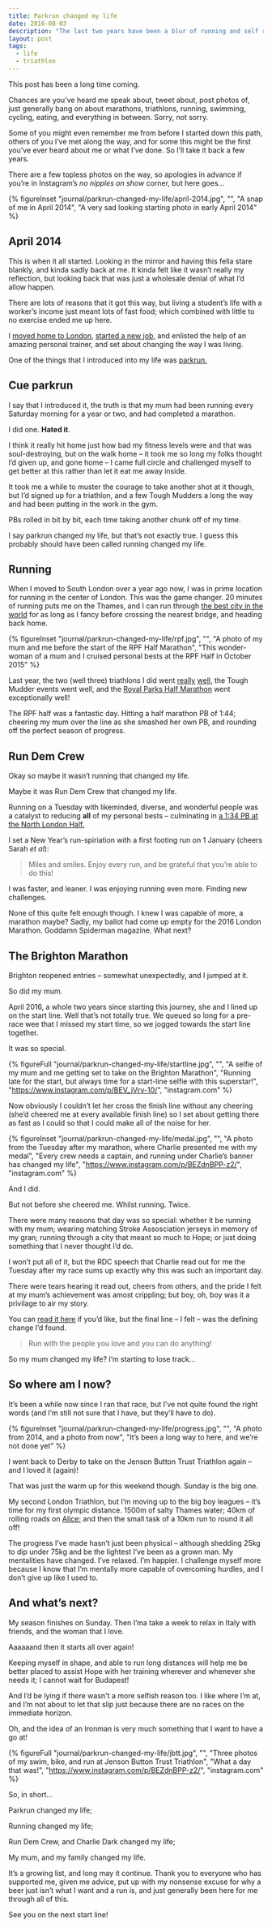 ```yaml
---
title: Parkrun changed my life
date: 2016-08-03
description: "The last two years have been a blur of running and self realisation, but simply put: my life has changed."
layout: post
tags:
  - life
  - triathlon
---
```


This post has been a long time coming.

Chances are you’ve heard me speak about, tweet about, post photos of, just generally bang on about marathons, triathlons, running, swimming, cycling, eating, and everything in between. Sorry, not sorry.

Some of you might even remember me from before I started down this path, others of you I’ve met along the way, and for some this might be the first you’ve ever heard about me or what I’ve done. So I’ll take it back a few years.

There are a few topless photos on the way, so apologies in advance if you’re in Instagram’s _no nipples on show_ corner, but here goes…

{% figureInset
  "journal/parkrun-changed-my-life/april-2014.jpg",
  "",
  "A snap of me in April 2014",
  "A very sad looking starting photo in early April 2014"
%}

## April 2014

This is when it all started. Looking in the mirror and having this fella stare blankly, and kinda sadly back at me. It kinda felt like it wasn’t really my reflection, but looking back that was just a wholesale denial of what I’d allow happen.

There are lots of reasons that it got this way, but living a student’s life with a worker’s income just meant lots of fast food; which combined with little to no exercise ended me up here.

I [moved home to London,](/journal/good-bye-reading/) [started a new job,](/journal/new-stuff/) and enlisted the help of an amazing personal trainer, and set about changing the way I was living.

One of the things that I introduced into my life was [parkrun.](http://www.parkrun.org.uk/)

## Cue parkrun

I say that I introduced it, the truth is that my mum had been running every Saturday morning for a year or two, and had completed a marathon.

I did one. __Hated it__.

I think it really hit home just how bad my fitness levels were and that was soul-destroying, but on the walk home – it took me so long my folks thought I’d given up, and gone home – I came full circle and challenged myself to get better at this rather than let it eat me away inside.

It took me a while to muster the courage to take another shot at it though, but I’d signed up for a triathlon, and a few Tough Mudders a long the way and had been putting in the work in the gym.

PBs rolled in bit by bit, each time taking another chunk off of my time.

I say parkrun changed my life, but that’s not exactly true. I guess this probably should have been called running changed my life.

## Running

When I moved to South London over a year ago now, I was in prime location for running in the center of London. This was the game changer. 20 minutes of running puts me on the Thames, and I can run through [the best city in the world](/journal/the-best-city/) for as long as I fancy before crossing the nearest bridge, and heading back home.

{% figureInset
  "journal/parkrun-changed-my-life/rpf.jpg",
  "",
  "A photo of my mum and me before the start of the RPF Half Marathon",
  "This wonder-woman of a mum and I cruised personal bests at the RPF Half in October 2015"
%}

Last year, the two (well three) triathlons I did went [really](/journal/triathlete/) [well,](/journal/the-london-triathon/) the Tough Mudder events went well, and the [Royal Parks Half Marathon](https://www.instagram.com/p/8tJztOP-yZ/?taken-by=robsterlini) went exceptionally well!

The RPF half was a fantastic day. Hitting a half marathon PB of 1:44; cheering my mum over the line as she smashed her own PB, and rounding off the perfect season of progress.

## Run Dem Crew

Okay so maybe it wasn’t running that changed my life.

Maybe it was Run Dem Crew that changed my life.

Running on a Tuesday with likeminded, diverse, and wonderful people was a catalyst to reducing __all__ of my personal bests – culminating in [a 1:34 <abbr title="personal best">PB</abbr> at the North London Half.](https://www.instagram.com/p/BDLQv_iv-_m/?taken-by=robsterlini)

I set a New Year’s run-spiriation with a first footing run on 1&nbsp;January (cheers Sarah _et al_):

> Miles and smiles. Enjoy every run, and be grateful that you’re able to do this!

I was faster, and leaner. I was enjoying running even more. Finding new challenges.

None of this quite felt enough though. I knew I was capable of more, a marathon maybe? Sadly, my ballot had come up empty for the 2016 London Marathon. Goddamn Spiderman magazine. What next?

## The Brighton Marathon

Brighton reopened entries – somewhat unexpectedly, and I jumped at it.

So did my mum.

April 2016, a whole two years since starting this journey, she and I lined up on the start line. Well that’s not totally true. We queued so long for a pre-race wee that I missed my start time, so we jogged towards the start line together.

It was so special.

{% figureFull
  "journal/parkrun-changed-my-life/startline.jpg",
  "",
  "A selfie of my mum and me getting set to take on the Brighton Marathon",
  "Running late for the start, but always time for a start-line selfie with this superstar!",
  "https://www.instagram.com/p/BEV_jVrv-10/",
  "instagram.com"
%}

Now obviously I couldn’t let her cross the finish line without any cheering (she’d cheered me at every available finish line) so I set about getting there as fast as I could so that I could make all of the noise for her.

{% figureInset
  "journal/parkrun-changed-my-life/medal.jpg",
  "",
  "A photo from the Tuesday after my marathon, where Charlie presented me with my medal",
  "Every crew needs a captain, and running under Charlie’s banner has changed my life",
  "https://www.instagram.com/p/BEZdnBPP-z2/",
  "instagram.com"
%}

And I did.

But not before she cheered me. Whilst running. Twice.

There were many reasons that day was so special: whether it be running with my mum; wearing matching Stroke Assosciation jerseys in memory of my gran; running through a city that meant so much to Hope; or just doing something that I never thought I’d do.

I won’t put all of it, but the RDC speech that Charlie read out for me the Tuesday after my race sums up exactly why this was such an important day.

There were tears hearing it read out, cheers from others, and the pride I felt at my mum’s achievement was amost crippling; but boy, oh, boy was it a privilage to air my story.

You can [read it here](https://docs.google.com/a/robsterlini.co.uk/document/d/1an8GzuGxGTZsvqJ7x0BMnZDeeRD8Gni7TzF0ryPMCCU/edit?usp=sharing) if you’d like, but the final line – I felt – was the defining change I’d found.

> Run with the people you love and you can do anything!

So my mum changed my life? I’m starting to lose track…

## So where am I now?

It’s been a while now since I ran that race, but I’ve not quite found the right words (and I’m still not sure that I have, but they’ll have to do).

{% figureInset
  "journal/parkrun-changed-my-life/progress.jpg",
  "",
  "A photo from 2014, and a photo from now",
  "It’s been a long way to here, and we’re not done&nbsp;yet"
%}

I went back to Derby to take on the Jenson Button Trust Triathlon again – and I loved it (again)!

That was just the warm up for this weekend though. Sunday is the big one.

My second London Triathlon, but I’m moving up to the big boy leagues – it’s time for my first olympic distance. 1500m of salty Thames water; 40km of rolling roads on [Alice;](https://www.instagram.com/p/BGhNLCmv-9y/?taken-by=robsterlini) and then the small task of a 10km run to round it all off!

The progress I’ve made hasn’t just been physical – although shedding 25kg to dip under 75kg and be the lightest I’ve been as a grown man. My mentalities have changed. I’ve relaxed. I’m happier. I challenge myself more because I know that I’m mentally more capable of overcoming hurdles, and I don’t give up like I used to.

## And what’s next?

My season finishes on Sunday. Then I’ma take a week to relax in Italy with friends, and the woman that I love.

Aaaaaand then it starts all over again!

Keeping myself in shape, and able to run long distances will help me be better placed to assist Hope with her training wherever and whenever she needs it; I cannot wait for Budapest!

And I’d be lying if there wasn't a more selfish reason too. I like where I’m at, and I’m not about to let that slip just because there are no races on the immediate horizon.

Oh, and the idea of an Ironman is very much something that I want to have a go at!

{% figureFull
  "journal/parkrun-changed-my-life/jbtt.jpg",
  "",
  "Three photos of my swim, bike, and run at Jenson Button Trust Triathlon",
  "What a day that was!",
  "https://www.instagram.com/p/BEZdnBPP-z2/",
  "instagram.com"
%}

So, in short…

Parkrun changed my life;

Running changed my life;

Run Dem Crew, and Charlie Dark changed my life;

My mum, and my family changed my life.

It’s a growing list, and long may it continue. Thank you to everyone who has supported me, given me advice, put up with my nonsense excuse for why a beer just isn’t what I want and a run is, and just generally been here for me through all of this.

See you on the next start line!
